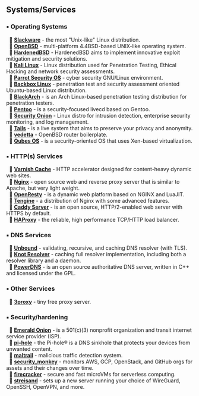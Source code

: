 ## Systems/Services  

### ▪️ Operating Systems

  🔸 [**Slackware**](http://www.slackware.com/) - the most "Unix-like" Linux distribution.  
  🔸 [**OpenBSD**](https://www.openbsd.org/) - multi-platform 4.4BSD-based UNIX-like operating system.  
  🔸 [**HardenedBSD**](https://hardenedbsd.org/) - HardenedBSD aims to implement innovative exploit mitigation and security solutions.  
  🔸 [**Kali Linux**](https://www.kali.org/) - Linux distribution used for Penetration Testing, Ethical Hacking and network security assessments.  
  🔸 [**Parrot Security OS**](https://www.parrotsec.org/) - cyber security GNU/Linux environment.  
  🔸 [**Backbox Linux**](https://www.backbox.org/) - penetration test and security assessment oriented Ubuntu-based Linux distribution.  
  🔸 [**BlackArch**](https://blackarch.org/) - is an Arch Linux-based penetration testing distribution for penetration testers.  
  🔸 [**Pentoo**](https://www.pentoo.ch/) - is a security-focused livecd based on Gentoo.  
  🔸 [**Security Onion**](https://securityonion.net/) - Linux distro for intrusion detection, enterprise security monitoring, and log management.  
  🔸 [**Tails**](https://tails.boum.org/) - is a live system that aims to preserve your privacy and anonymity.  
  🔸 [**vedetta**](https://github.com/vedetta-com/vedetta) - OpenBSD router boilerplate.  
  🔸 [**Qubes OS**](https://www.qubes-os.org/) - is a security-oriented OS that uses Xen-based virtualization.  

### ▪️ HTTP(s) Services

  🔸 [**Varnish Cache**](https://varnish-cache.org/) - HTTP accelerator designed for content-heavy dynamic web sites.  
  🔸 [**Nginx**](https://nginx.org/) - open source web and reverse proxy server that is similar to Apache, but very light weight.  
  🔸 [**OpenResty**](https://openresty.org/en/) - is a dynamic web platform based on NGINX and LuaJIT.  
  🔸 [**Tengine**](https://github.com/alibaba/tengine) - a distribution of Nginx with some advanced features.  
  🔸 [**Caddy Server**](https://caddyserver.com/) - is an open source, HTTP/2-enabled web server with HTTPS by default.  
  🔸 [**HAProxy**](https://www.haproxy.org/) - the reliable, high performance TCP/HTTP load balancer.  

### ▪️ DNS Services

  🔸 [**Unbound**](https://nlnetlabs.nl/projects/unbound/about/) - validating, recursive, and caching DNS resolver (with TLS).  
  🔸 [**Knot Resolver**](https://www.knot-resolver.cz/) - caching full resolver implementation, including both a resolver library and a daemon.  
  🔸 [**PowerDNS**](https://www.powerdns.com/) - is an open source authoritative DNS server, written in C++ and licensed under the GPL.  

### ▪️ Other Services

  🔸 [**3proxy**](https://github.com/z3APA3A/3proxy) - tiny free proxy server.  

### ▪️ Security/hardening

  🔸 [**Emerald Onion**](https://twitter.com/EmeraldOnion) - is a 501(c)(3) nonprofit organization and transit internet service provider (ISP).  
  🔸 [**pi-hole**](https://github.com/pi-hole/pi-hole) - the Pi-hole® is a DNS sinkhole that protects your devices from unwanted content.  
  🔸 [**maltrail**](https://github.com/stamparm/maltrail) - malicious traffic detection system.  
  🔸 [**security\_monkey**](https://github.com/Netflix/security_monkey) - monitors AWS, GCP, OpenStack, and GitHub orgs for assets and their changes over time.  
  🔸 [**firecracker**](https://github.com/firecracker-microvm/firecracker) - secure and fast microVMs for serverless computing.  
  🔸 [**streisand**](https://github.com/StreisandEffect/streisand) - sets up a new server running your choice of WireGuard, OpenSSH, OpenVPN, and more.